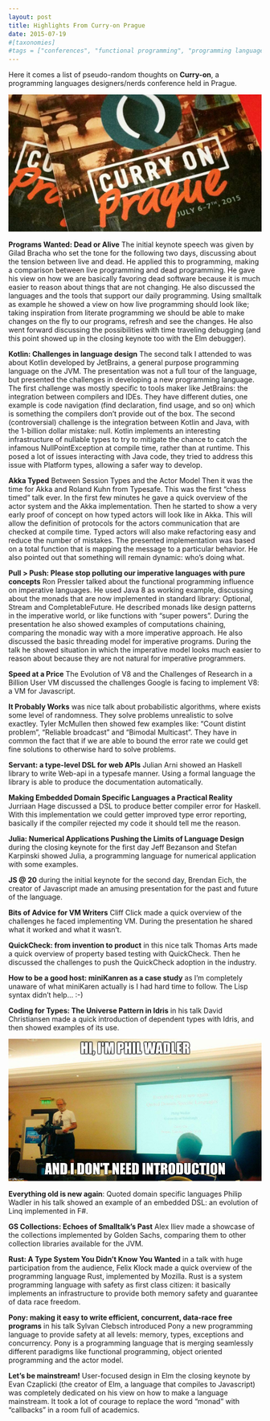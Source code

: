 ```yaml
---
layout: post
title: Highlights From Curry-on Prague
date: 2015-07-19
#[taxonomies]
#tags = ["conferences", "functional programming", "programming languages design"]
---
```


Here it comes a list of pseudo-random thoughts on **Curry-on**, a programming languages designers/nerds conference held in Prague.

![Curry-On badge](/img/2015/07/curryon_badge.png)

**Programs Wanted: Dead or Alive** The initial keynote speech was given by Gilad Bracha who set the tone for the following two days, discussing about the tension between live and dead. He applied this to programming, making a comparison between live programming and dead programming. He gave his view on how we are basically favoring dead software because it is much easier to reason about things that are not changing. He also discussed the languages and the tools that support our daily programming. Using smalltalk as example he showed a view on how live programming should look like; taking inspiration from literate programming we should be able to make changes on the fly to our programs, refresh and see the changes. He also went forward discussing the possibilities with time traveling debugging (and this point showed up in the closing keynote too with the Elm debugger).

**Kotlin: Challenges in language design** The second talk I attended to was about Kotlin developed by JetBrains, a general purpose programming language on the JVM. The presentation was not a full tour of the language, but presented the challenges in developing a new programming language. The first challenge was mostly specific to tools maker like JetBrains: the integration between compilers and IDEs. They have different duties, one example is code navigation (find declaration, find usage, and so on) which is something the compilers don’t provide out of the box. The second (controversial) challenge is the integration between Kotlin and Java, with the 1-billion dollar mistake: null. Kotlin implements an interesting infrastructure of nullable types to try to mitigate the chance to catch the infamous NullPointException at compile time, rather than at runtime. This posed a lot of issues interacting with Java code, they tried to address this issue with Platform types, allowing a safer way to develop.

**Akka Typed** Between Session Types and the Actor Model Then it was the time for Akka and Roland Kuhn from Typesafe. This was the first “chess timed” talk ever. In the first few minutes he gave a quick overview of the actor system and the Akka implementation. Then he started to show a very early proof of concept on how typed actors will look like in Akka. This will allow the definition of protocols for the actors communication that are checked at compile time. Typed actors will also make refactoring easy and reduce the number of mistakes. The presented implementation was based on a total function that is mapping the message to a particular behavior. He also pointed out that something will remain dynamic: who’s doing what.

**Pull > Push: Please stop polluting our imperative languages with pure concepts** Ron Pressler talked about the functional programming influence on imperative languages. He used Java 8 as working example, discussing about the monads that are now implemented in standard library: Optional, Stream and CompletableFuture. He described monads like design patterns in the imperative world, or like functions with “super powers”. During the presentation he also showed examples of computations chaining, comparing the monadic way with a more imperative approach. He also discussed the basic threading model for imperative programs. During the talk he showed situation in which the imperative model looks much easier to reason about because they are not natural for imperative programmers.

**Speed at a Price** The Evolution of V8 and the Challenges of Research in a Billion User VM discussed the challenges Google is facing to implement V8: a VM for Javascript.

**It Probably Works** was nice talk about probabilistic algorithms, where exists some level of randomness. They solve problems unrealistic to solve exactley. Tyler McMullen then showed few examples like: “Count distint problem”, “Reliable broadcast” and “Bimodal Multicast”. They have in common the fact that if we are able to bound the error rate we could get fine solutions to otherwise hard to solve problems.

**Servant: a type-level DSL for web APIs** Julian Arni showed an Haskell library to write Web-api in a typesafe manner. Using a formal language the library is able to produce the documentation automatically.

**Making Embedded Domain Specific Languages a Practical Reality** Jurriaan Hage discussed a DSL to produce better compiler error for Haskell. With this implementation we could getter improved type error reporting, basically if the compiler rejected my code it should tell me the reason.

**Julia: Numerical Applications Pushing the Limits of Language Design** during the closing keynote for the first day Jeff Bezanson and Stefan Karpinski showed Julia, a programming language for numerical application with some examples.

**JS @ 20** during the initial keynote for the second day, Brendan Eich, the creator of Javascript made an amusing presentation for the past and future of the language.

**Bits of Advice for VM Writers** Cliff Click made a quick overview of the challenges he faced implementing VM. During the presentation he shared what it worked and what it wasn’t.

**QuickCheck: from invention to product** in this nice talk Thomas Arts made a quick overview of property based testing with QuickCheck. Then he discussed the challenges to push the QuickCheck adoption in the industry.

**How to be a good host: miniKanren as a case study** as I’m completely unaware of what miniKaren actually is I had hard time to follow. The Lisp syntax didn’t help… :-)

**Coding for Types: The Universe Pattern in Idris** in his talk David Christiansen made a quick introduction of dependent types with Idris, and then showed examples of its use.

![Curry-On badge](/img/2015/07/curryon_phil.jpeg)

**Everything old is new again**: Quoted domain specific languages Philip Wadler in his talk showed an example of an embedded DSL: an evolution of Linq implemented in F#.

**GS Collections: Echoes of Smalltalk’s Past** Alex Iliev made a showcase of the collections implemented by Golden Sachs, comparing them to other collection libraries available for the JVM.

**Rust: A Type System You Didn’t Know You Wanted** in a talk with huge participation from the audience, Felix Klock made a quick overview of the programming language Rust, implemented by Mozilla. Rust is a system programming language with safety as first class citizen: it basically implements an infrastructure to provide both memory safety and guarantee of data race freedom.

**Pony: making it easy to write efficient, concurrent, data-race free programs** in his talk Sylvan Clebsch introduced Pony a new programming language to provide safety at all levels: memory, types, exceptions and concurrency. Pony is a programming language that is merging seamlessly different paradigms like functional programming, object oriented programming and the actor model.

**Let’s be mainstream!** User-focused design in Elm the closing keynote by Evan Czaplicki (the creator of Elm, a language that compiles to Javascript) was completely dedicated on his view on how to make a language mainstream. It took a lot of courage to replace the word “monad” with “callbacks” in a room full of academics.
